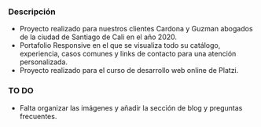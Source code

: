 ### Descripción

- Proyecto realizado para nuestros clientes Cardona y Guzman abogados de la ciudad de Santiago de Cali en el año 2020.
- Portafolio Responsive en el que se visualiza todo su catálogo, experiencia, casos comunes y links de contacto para una atención personalizada.
- Proyecto realizado para el curso de desarrollo web online de Platzi.

### TO DO

- Falta organizar las imágenes y añadir la sección de blog y preguntas frecuentes.
